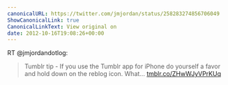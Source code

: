 ```yaml
---
canonicalURL: https://twitter.com/jmjordan/status/258283274856706049
ShowCanonicalLink: true
CanonicalLinkText: View original on
date: 2012-10-16T19:08:26+00:00
---
```

RT @jmjordandotlog:
> Tumblr tip - If you use the Tumblr app for iPhone do yourself a favor and hold down on the reblog icon. What... [tmblr.co/ZHwWJyVPrKUq](http://tmblr.co/ZHwWJyVPrKUq)